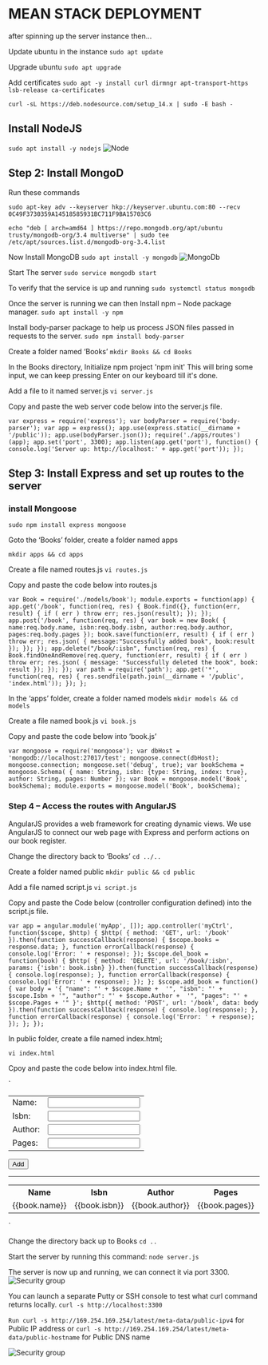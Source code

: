 # MEAN STACK DEPLOYMENT

after spinning up the server instance then...

Update ubuntu in the instance
`sudo apt update`

Upgrade ubuntu
`sudo apt upgrade`

Add certificates
`sudo apt -y install curl dirmngr apt-transport-https lsb-release ca-certificates`

`curl -sL https://deb.nodesource.com/setup_14.x | sudo -E bash -`

## Install NodeJS
`sudo apt install -y nodejs`
![Node](https://github.com/femie15/darey/blob/main/project%201/project4/1-install-node.PNG)

## Step 2: Install MongoD
Run these commands

`sudo apt-key adv --keyserver hkp://keyserver.ubuntu.com:80 --recv 0C49F3730359A14518585931BC711F9BA15703C6`

`echo "deb [ arch=amd64 ] https://repo.mongodb.org/apt/ubuntu trusty/mongodb-org/3.4 multiverse" | sudo tee /etc/apt/sources.list.d/mongodb-org-3.4.list`

Now Install MongoDB
`sudo apt install -y mongodb`
![MongoDb](https://github.com/femie15/darey/blob/main/project%201/project4/2-install-mongodb.PNG)

Start The server
`sudo service mongodb start`

To verify that the service is up and running
`sudo systemctl status mongodb`

Once the server is running we can then Install npm – Node package manager.
`sudo apt install -y npm`

Install body-parser package to help us process JSON files passed in requests to the server.
`sudo npm install body-parser`

Create a folder named ‘Books’
`mkdir Books && cd Books`

In the Books directory, Initialize npm project
'npm init'
This will bring some input, we can keep pressing Enter on our keyboard till it's done.

Add a file to it named server.js
`vi server.js`

Copy and paste the web server code below into the server.js file.

`var express = require('express');
var bodyParser = require('body-parser');
var app = express();
app.use(express.static(__dirname + '/public'));
app.use(bodyParser.json());
require('./apps/routes')(app);
app.set('port', 3300);
app.listen(app.get('port'), function() {
    console.log('Server up: http://localhost:' + app.get('port'));
});`

## Step 3: Install Express and set up routes to the server

### install Mongoose
`sudo npm install express mongoose`

Goto the ‘Books’ folder, create a folder named apps

`mkdir apps && cd apps`

Create a file named routes.js
`vi routes.js`

Copy and paste the code below into routes.js

`var Book = require('./models/book');
module.exports = function(app) {
  app.get('/book', function(req, res) {
    Book.find({}, function(err, result) {
      if ( err ) throw err;
      res.json(result);
    });
  }); 
  app.post('/book', function(req, res) {
    var book = new Book( {
      name:req.body.name,
      isbn:req.body.isbn,
      author:req.body.author,
      pages:req.body.pages
    });
    book.save(function(err, result) {
      if ( err ) throw err;
      res.json( {
        message:"Successfully added book",
        book:result
      });
    });
  });
  app.delete("/book/:isbn", function(req, res) {
    Book.findOneAndRemove(req.query, function(err, result) {
      if ( err ) throw err;
      res.json( {
        message: "Successfully deleted the book",
        book: result
      });
    });
  });
  var path = require('path');
  app.get('*', function(req, res) {
    res.sendfile(path.join(__dirname + '/public', 'index.html'));
  });
};`

In the ‘apps’ folder, create a folder named models
`mkdir models && cd models`

Create a file named book.js
`vi book.js`

Copy and paste the code below into ‘book.js’

`var mongoose = require('mongoose');
var dbHost = 'mongodb://localhost:27017/test';
mongoose.connect(dbHost);
mongoose.connection;
mongoose.set('debug', true);
var bookSchema = mongoose.Schema( {
  name: String,
  isbn: {type: String, index: true},
  author: String,
  pages: Number
});
var Book = mongoose.model('Book', bookSchema);
module.exports = mongoose.model('Book', bookSchema);`

### Step 4 – Access the routes with AngularJS

AngularJS provides a web framework for creating dynamic views.
We use AngularJS to connect our web page with Express and perform actions on our book register.

Change the directory back to ‘Books’
`cd ../..`

Create a folder named public
`mkdir public && cd public`

Add a file named script.js
`vi script.js`

Copy and paste the Code below (controller configuration defined) into the script.js file.

`var app = angular.module('myApp', []);
app.controller('myCtrl', function($scope, $http) {
  $http( {
    method: 'GET',
    url: '/book'
  }).then(function successCallback(response) {
    $scope.books = response.data;
  }, function errorCallback(response) {
    console.log('Error: ' + response);
  });
  $scope.del_book = function(book) {
    $http( {
      method: 'DELETE',
      url: '/book/:isbn',
      params: {'isbn': book.isbn}
    }).then(function successCallback(response) {
      console.log(response);
    }, function errorCallback(response) {
      console.log('Error: ' + response);
    });
  };
  $scope.add_book = function() {
    var body = '{ "name": "' + $scope.Name + 
    '", "isbn": "' + $scope.Isbn +
    '", "author": "' + $scope.Author + 
    '", "pages": "' + $scope.Pages + '" }';
    $http({
      method: 'POST',
      url: '/book',
      data: body
    }).then(function successCallback(response) {
      console.log(response);
    }, function errorCallback(response) {
      console.log('Error: ' + response);
    });
  };
});`

In public folder, create a file named index.html;

`vi index.html`

Cpoy and paste the code below into index.html file.

`<!doctype html>
<html ng-app="myApp" ng-controller="myCtrl">
  <head>
    <script src="https://ajax.googleapis.com/ajax/libs/angularjs/1.6.4/angular.min.js"></script>
    <script src="script.js"></script>
  </head>
  <body>
    <div>
      <table>
        <tr>
          <td>Name:</td>
          <td><input type="text" ng-model="Name"></td>
        </tr>
        <tr>
          <td>Isbn:</td>
          <td><input type="text" ng-model="Isbn"></td>
        </tr>
        <tr>
          <td>Author:</td>
          <td><input type="text" ng-model="Author"></td>
        </tr>
        <tr>
          <td>Pages:</td>
          <td><input type="number" ng-model="Pages"></td>
        </tr>
      </table>
      <button ng-click="add_book()">Add</button>
    </div>
    <hr>
    <div>
      <table>
        <tr>
          <th>Name</th>
          <th>Isbn</th>
          <th>Author</th>
          <th>Pages</th>
        </tr>
        <tr ng-repeat="book in books">
          <td>{{book.name}}</td>
          <td>{{book.isbn}}</td>
          <td>{{book.author}}</td>
          <td>{{book.pages}}</td>
          <td><input type="button" value="Delete" data-ng-click="del_book(book)"></td>
        </tr>
      </table>
    </div>
  </body>
</html>`

Change the directory back up to Books
`cd ..`

Start the server by running this command:
`node server.js`

The server is now up and running, we can connect it via port 3300. 
![Security group](https://github.com/femie15/darey/blob/main/project%201/project4/4-security-group.PNG)

You can launch a separate Putty or SSH console to test what curl command returns locally.
`curl -s http://localhost:3300`

`Run curl -s http://169.254.169.254/latest/meta-data/public-ipv4`
for Public IP address or 
`curl -s http://169.254.169.254/latest/meta-data/public-hostname`
for Public DNS name

![Security group](https://github.com/femie15/darey/blob/main/project%201/project4/5-web.PNG)
